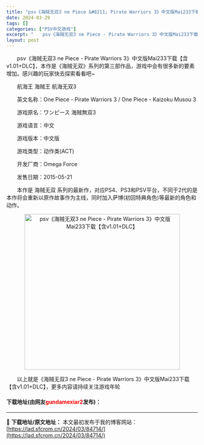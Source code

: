 ```yaml
---
title: "psv《海贼无双3 ne Piece &#8211; Pirate Warriors 3》中文版Mai233下载【含v1.01+DLC】"
date: 2024-03-29
tags: []
categories: ["PSV中文游戏"]
excerpt: "　　psv《海贼无双3 ne Piece - Pirate Warriors 3》中文版Mai233下载【含v1.01+DLC】，本作是《海贼无双》系列的第三部作品，游戏中会有很多新的要素增加。感兴趣的玩家快去探索看看吧~ 　　航海王 海贼王 航海无双3 　　英文名称：One Piece - Pir&hellip;"
layout: post
---
```


 <p>　　psv《海贼无双3 ne Piece - Pirate Warriors 3》中文版Mai233下载【含v1.01+DLC】，本作是《海贼无双》系列的第三部作品，游戏中会有很多新的要素增加。感兴趣的玩家快去探索看看吧~</p> <p>　　航海王 海贼王 航海无双3</p> <p>　　英文名称：One Piece - Pirate Warriors 3 / One Piece - Kaizoku Musou 3</p> <p>　　游戏原名：ワンピース 海賊無双3</p> <p>　　游戏语言：中文</p> <p>　　游戏版本：中文版</p> <p>　　游戏类型：动作类(ACT)</p> <p>　　开发厂商：Omega Force</p> <p>　　发售日期：2015-05-21</p> <p>　　本作是 海贼无双 系列的最新作，对应PS4、PS3和PSV平台，不同于2代的是本作将会重新以原作故事作为主线，同时加入萨博(初回特典角色)等最新的角色和动作。</p> <p align="center"><img align="" border="0" src="https://lad.sfcrom.cn/wp-content/uploads/2024/03/20240329_660671e6cfa5a.jpg" width="409" alt="psv《海贼无双3 ne Piece - Pirate Warriors 3》中文版Mai233下载【含v1.01+DLC】" /></p> <p>　　以上就是《海贼无双3 ne Piece - Pirate Warriors 3》中文版Mai233下载【含v1.01+DLC】，更多内容请持续关注游戏年轮</p> <p><h4>下载地址(由网友<font color="red">gundamexiar2</font>发布)：</h4></p> 

---
📖 **下载地址/原文地址：** 本文最初发布于我的博客网站：[https://lad.sfcrom.cn/2024/03/84714/](https://lad.sfcrom.cn/2024/03/84714/)

